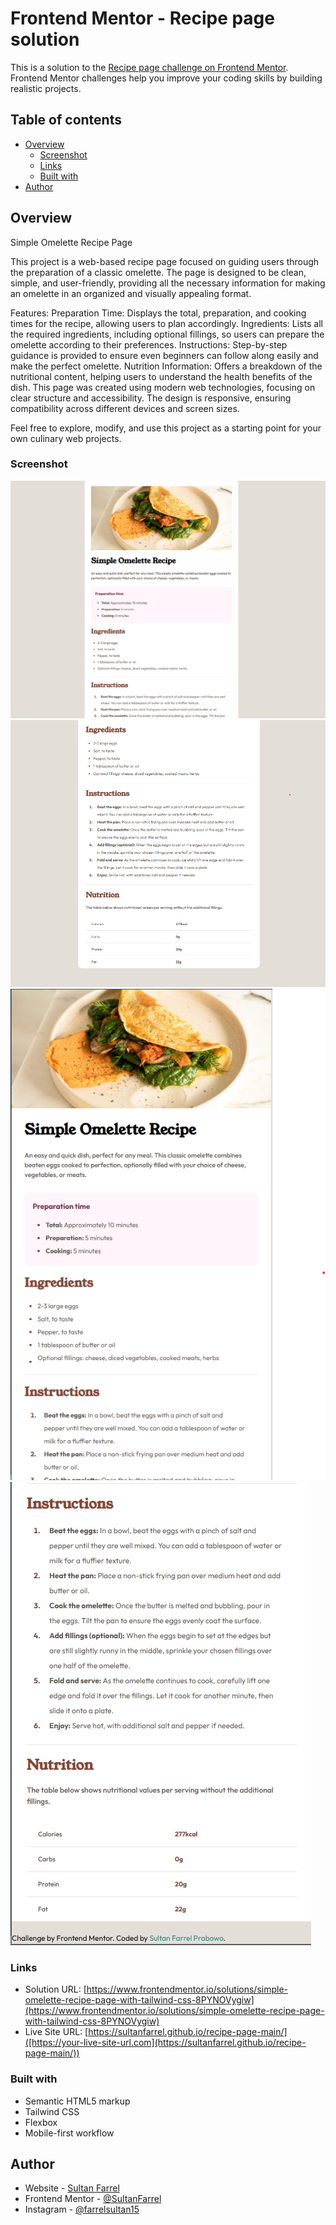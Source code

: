 # Frontend Mentor - Recipe page solution

This is a solution to the [Recipe page challenge on Frontend Mentor](https://www.frontendmentor.io/challenges/recipe-page-KiTsR8QQKm). Frontend Mentor challenges help you improve your coding skills by building realistic projects. 

## Table of contents

- [Overview](#overview)
  - [Screenshot](#screenshot)
  - [Links](#links)
  - [Built with](#built-with)
- [Author](#author)

## Overview
Simple Omelette Recipe Page

This project is a web-based recipe page focused on guiding users through the preparation of a classic omelette. The page is designed to be clean, simple, and user-friendly, providing all the necessary information for making an omelette in an organized and visually appealing format.

Features:
Preparation Time: Displays the total, preparation, and cooking times for the recipe, allowing users to plan accordingly.
Ingredients: Lists all the required ingredients, including optional fillings, so users can prepare the omelette according to their preferences.
Instructions: Step-by-step guidance is provided to ensure even beginners can follow along easily and make the perfect omelette.
Nutrition Information: Offers a breakdown of the nutritional content, helping users to understand the health benefits of the dish.
This page was created using modern web technologies, focusing on clear structure and accessibility. The design is responsive, ensuring compatibility across different devices and screen sizes.

Feel free to explore, modify, and use this project as a starting point for your own culinary web projects.
### Screenshot

![Desktop View 1](assets/images/desktopview-1.png)
![Desktop View 2](assets/images/desktopview-2.png)
![Mobile View 1](assets/images/mobileview-1.png)
![Mobile View 2](assets/images/mobileview-2.png)

### Links

- Solution URL: [https://www.frontendmentor.io/solutions/simple-omelette-recipe-page-with-tailwind-css-8PYNOVygiw](https://www.frontendmentor.io/solutions/simple-omelette-recipe-page-with-tailwind-css-8PYNOVygiw)
- Live Site URL: [https://sultanfarrel.github.io/recipe-page-main/]([https://your-live-site-url.com](https://sultanfarrel.github.io/recipe-page-main/))

### Built with

- Semantic HTML5 markup
- Tailwind CSS
- Flexbox
- Mobile-first workflow

## Author

- Website - [Sultan Farrel](https://www.sultanf.my.id)
- Frontend Mentor - [@SultanFarrel](https://www.frontendmentor.io/profile/SultanFarrel)
- Instagram - [@farrelsultan15](https://www.instagram.com/farrelsultan15)
